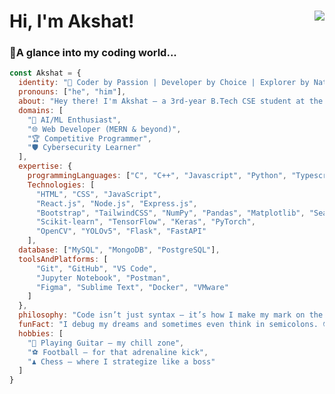 <!--
- 🔭 I’m currently working on ...
- 🌱 I’m currently learning ...
- 👯 I’m looking to collaborate on ...
- 🤔 I’m looking for help with ...
- 💬 Ask me about ...
- 📫 How to reach me: ...
- 😄 Pronouns: ...
- ⚡ Fun fact: ...
-->

<h1> Hi, I'm Akshat! 
<img align='right' src="https://media.tenor.com/y2JXkY1pXkwAAAAM/cat-computer.gif" style="max-width: 90%;">

### 🌟A glance into my coding world...

```javascript
const Akshat = {
  identity: "🚀 Coder by Passion | Developer by Choice | Explorer by Nature",
  pronouns: ["he", "him"],
  about: "Hey there! I'm Akshat – a 3rd-year B.Tech CSE student at the Delhi Technological University (Formely DCE), driven by curiosity and caffeine.",
  domains: [
    "🧠 AI/ML Enthusiast",
    "🌐 Web Developer (MERN & beyond)",
    "🏆 Competitive Programmer",
    "🛡️ Cybersecurity Learner"
  ],
  expertise: {
    programmingLanguages: ["C", "C++", "Javascript", "Python", "Typescript"],
    Technologies: [
      "HTML", "CSS", "JavaScript", 
      "React.js", "Node.js", "Express.js", 
      "Bootstrap", "TailwindCSS", "NumPy", "Pandas", "Matplotlib", "Seaborn",
      "Scikit-learn", "TensorFlow", "Keras", "PyTorch",
      "OpenCV", "YOLOv5", "Flask", "FastAPI"
    ],
  database: ["MySQL", "MongoDB", "PostgreSQL"],
  toolsAndPlatforms: [
      "Git", "GitHub", "VS Code", 
      "Jupyter Notebook", "Postman", 
      "Figma", "Sublime Text", "Docker", "VMware"
    ]
  },
  philosophy: "Code isn’t just syntax – it’s how I make my mark on the world.",
  funFact: "I debug my dreams and sometimes even think in semicolons. 😎",
  hobbies: [
    "🎸 Playing Guitar – my chill zone",
    "⚽ Football – for that adrenaline kick",
    "♟️ Chess – where I strategize like a boss"
  ]
}


```
